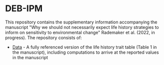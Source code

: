 # DEB-IPM

This repository contains the supplementary information accompanying the manuscript 
"Why we should not necessarily expect life history strategies to inform on sensitivity to environmental change" Rademaker et al. (2022, in progress).
The repository consists of:

- [Data](Data) - A fully referenced version of the life history trait table (Table 1 in the manuscript), including computations to arrive at the reported values in the manuscript

<br>
<br>
 
